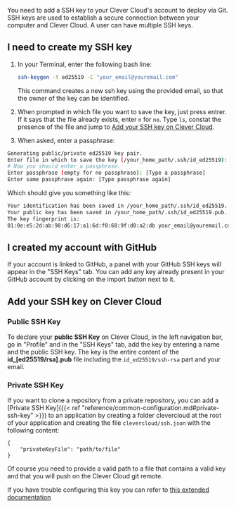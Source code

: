 You need to add a SSH key to your Clever Cloud's account to deploy via Git.
SSH keys are used to establish a secure connection between your computer and Clever Cloud. A user can have multiple SSH keys.

## I need to create my SSH key

1.  In your Terminal, enter the following bash line:

    ```bash
    ssh-keygen -t ed25519 -C "your_email@youremail.com"
    ```
    This command creates a new ssh key using the provided email, so that the owner of the key can be identified.

2.  When prompted in which file you want to save the key, just press entrer.
    If it says that the file already exists, enter `n` for `no`. Type `ls`, constat the presence of the file and jump to [Add your SSH key on Clever Cloud](#AddYourSSHKeysOnCleverCloud). 

3.  When asked, enter a passphrase:

```bash
Generating public/private ed25519 key pair.
Enter file in which to save the key (/your_home_path/.ssh/id_ed25519):
# Now you should enter a passphrase.
Enter passphrase (empty for no passphrase): [Type a passphrase]
Enter same passphrase again: [Type passphrase again]
```

Which should give you something like this:

```bash
Your identification has been saved in /your_home_path/.ssh/id_ed25519.
Your public key has been saved in /your_home_path/.ssh/id_ed25519.pub.
The key fingerprint is:
01:0e:e5:2d:ab:98:d6:17:a1:6d:f0:68:9f:d0:a2:db your_email@youremail.com
```

## I created my account with GitHub

If your account is linked to GitHub, a panel with your GitHub SSH keys will appear in the "SSH Keys" tab.
You can add any key already present in your GitHub account by clicking on the import button next to it.

## Add your SSH key on Clever Cloud

### Public SSH Key

To declare your **public SSH Key** on Clever Cloud, in the left navigation bar, go in "Profile" and in the "SSH Keys" tab, add the key by entering a name and the public SSH key. The key is the entire content of the **id_[ed25519/rsa].pub** file including the `id_ed25519/ssh-rsa` part and your email.

### Private SSH Key

If you want to clone a repository from a private repository, you can add a [Private SSH Key]({{< ref "reference/common-configuration.md#private-ssh-key" >}}) to an application by creating a folder clevercloud at the root of your application and creating the file `clevercloud/ssh.json` with the following content:
```
{
    "privateKeyFile": "path/to/file"
}
```
Of course you need to provide a valid path to a file that contains a valid key and that you will push on the Clever Cloud git remote.

If you have trouble configuring this key you can refer to [this extended documentation](/getting-started/ssh-keys/)
